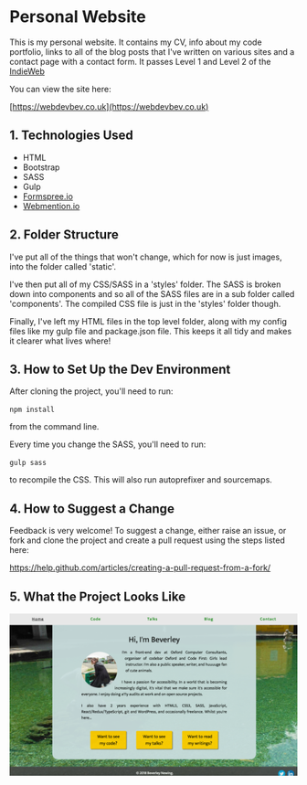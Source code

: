 # Personal Website

This is my personal website. It contains my CV, info about my code portfolio, links to all of the blog posts that I've written on various sites and a contact page with a contact form. It passes Level 1 and Level 2 of the [IndieWeb](https://indiewebify.me/)

You can view the site here:

[https://webdevbev.co.uk](https://webdevbev.co.uk)

## 1. Technologies Used

- HTML
- Bootstrap
- SASS
- Gulp
- [Formspree.io](https://formspree.io/)
- [Webmention.io](https://webmention.io)

## 2. Folder Structure

I've put all of the things that won't change, which for now is just images, into the folder called 'static'.

I've then put all of my CSS/SASS in a 'styles' folder. The SASS is broken down into components and so all of the SASS files are in a sub folder called 'components'. The compiled CSS file is just in the 'styles' folder though.

Finally, I've left my HTML files in the top level folder, along with my config files like my gulp file and package.json file. This keeps it all tidy and makes it clearer what lives where!

## 3. How to Set Up the Dev Environment

After cloning the project, you'll need to run: 

`npm install`

from the command line.

Every time you change the SASS, you'll need to run: 

`gulp sass`

to recompile the CSS. This will also run autoprefixer and sourcemaps.

## 4. How to Suggest a Change

Feedback is very welcome! To suggest a change, either raise an issue, or fork and clone the project and create a pull request using the steps listed here:

https://help.github.com/articles/creating-a-pull-request-from-a-fork/


## 5. What the Project Looks Like

<img alt="screenshot of home page" src="./static/screenshot.png">

